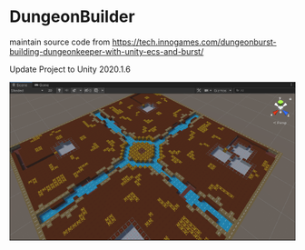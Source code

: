 # DungeonBuilder
maintain source code from https://tech.innogames.com/dungeonburst-building-dungeonkeeper-with-unity-ecs-and-burst/

Update Project to Unity 2020.1.6

![Image](https://github.com/GeorgeZuo42/DungeonBuilder/blob/master/Previews/1.png)
